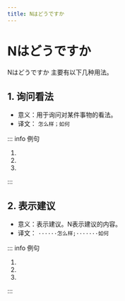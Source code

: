 ```yaml
---
title: Nはどうですか
---
```


# Nはどうですか

Nはどうですか 主要有以下几种用法。

## 1. 询问看法

- 意义：用于询问对某件事物的看法。
- 译文： `怎么样；如何`

::: info 例句

1. <grammer-content sentence="A: [日本語/にほんご]の[発音/はつおん]は**どうですか**。" trans='A: 日语的发音怎么样？' />
   <grammer-content sentence="B: [発音/はつおん]もあまり[難/むずかし]くないです。" trans='B: 发音也不是很难。' />
2. <grammer-content sentence="A: [英語/えいご]は**どうですか**。" trans='A: 英语怎么样？' />
   <grammer-content sentence="B: [英語/えいご]はやさしいです。" trans='B: 英语比较简单。' />
3. <grammer-content sentence="A: この[本/ほん]は**どうですか**。" trans='A: 这本书怎么样？' />
   <grammer-content sentence="B: とても[面白/おもしろ]いです。" trans='B: 这本书真的很有趣。' />

:::

## 2. 表示建议

- 意义：表示建议。N表示建议的内容。
- 译文： `······怎么样;·······如何`

::: info 例句

1. <grammer-content sentence="A: [高橋/たかはし]さん、[私/わたし]たちも、[相互学習/そうごがくしゅう]**はどうですか**。" trans='A: 高桥，我们相互学习如何？' />
   <grammer-content sentence="B: ぜひお[願/ねが]いします。" trans='B: 那么就请多多关照啦~' />
2. <grammer-content sentence="A: 6[時/じ]は**どうですか**。" trans='A: 6点怎么样？' />
   <grammer-content sentence="B: はい、[大丈夫/だいじょうぶ]です。" trans='B: 好的，没问题。' />
3. <grammer-content sentence="A: コーヒーは**どうですか**。" trans='A: 咖啡怎么样？' />
   <grammer-content sentence="B: いえ、けっこうです。" trans='B: 不，不用了。' />

:::
